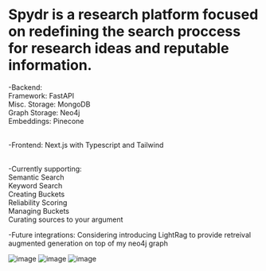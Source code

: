  # Spydr is a research platform focused on redefining the search proccess for research ideas and reputable information.
-Backend: <br>
     Framework: FastAPI<br>
     Misc. Storage: MongoDB<br>
     Graph Storage: Neo4j<br>
     Embeddings: Pinecone<br><br>
     
-Frontend: Next.js with Typescript and Tailwind<br><br>

-Currently supporting: <br>
Semantic Search<br>
Keyword Search<br>
Creating Buckets<br>
Reliability Scoring<br>
Managing Buckets<br>
Curating sources to your argument<br>

-Future integrations: Considering introducing LightRag to provide retreival augmented generation on top of my neo4j graph

![image](https://github.com/user-attachments/assets/6d385351-0c9d-46bc-a3db-02d6d85f6d7f)
![image](https://github.com/user-attachments/assets/acb65a3a-6d6b-41a0-a37c-0879f7efec61)
![image](https://github.com/user-attachments/assets/970d6fa5-3f37-4715-a334-1f200761ec29)


